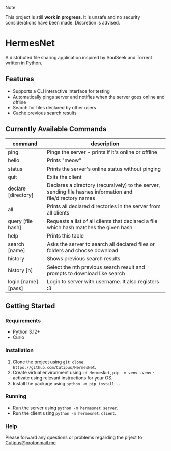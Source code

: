 > [!NOTE]
> This project is still **work in progress**. It is unsafe and no security considerations have been made. Discretion is advised.

# HermesNet

A distributed file sharing application inspired by SoulSeek and Torrent written in Python.

## Features

- Supports a CLI interactive interface for testing
- Automatically pings server and notifies when the server goes online and offline
- Search for files declared by other users
- Cache previous search results

## Currently Available Commands

| command             | description                                                                                                |
| ------------------- | ---------------------------------------------------------------------------------------------------------- |
| ping                | Pings the server - prints if it's online or offline                                                        |
| hello               | Prints "meow"                                                                                              |
| status              | Prints the server's online status without pinging                                                          |
| quit                | Exits the client                                                                                           |
| declare [directory] | Declares a directory (recursively) to the server, sending file hashes information and file/directory names |
| all                 | Prints all declared directories in the server from all clients                                             |
| query [file hash]   | Requests a list of all clients that declared a file which hash matches the given hash                      |
| help                | Prints this table                                                                                          |
| search [name]       | Asks the server to search all declared files or folders and choose download                                |
| history             | Shows previous search results                                                                              |
| history [n]         | Select the nth previous search result and prompts to download like search                                  |
| login [name] [pass] | Login to server with username. It also registers :3                                                        |

## Getting Started

### Requirements

- Python 3.12+
- Curio

### Installation

1. Clone the project using `git clone https://github.com/Cutipus/HermesNet`.
2. Create virtual environment using `cd HermesNet`, `pip -m venv .venv` - activate using relevant instructions for your OS.
3. Install the package using `python -m pip install .`.

### Running

- Run the server using `python -m hermesnet.server`.
- Run the client using `python -m hermesnet.client`.

### Help

Please forward any questions or problems regarding the prject to Cutipus@protonmail.me
